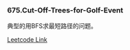### 675.Cut-Off-Trees-for-Golf-Event

典型的用BFS求最短路径的问题。


[Leetcode Link](https://leetcode.com/problems/cut-off-trees-for-golf-event)